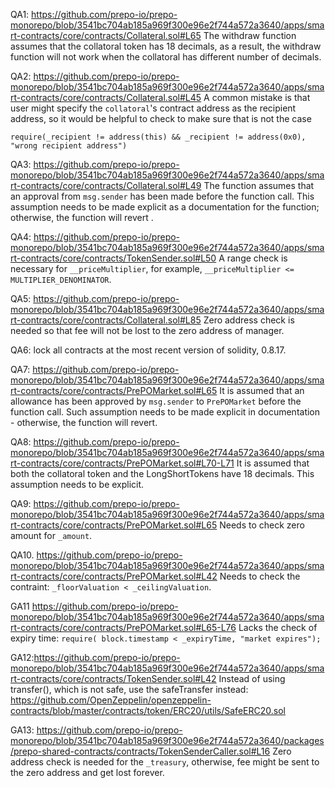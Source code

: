 QA1: https://github.com/prepo-io/prepo-monorepo/blob/3541bc704ab185a969f300e96e2f744a572a3640/apps/smart-contracts/core/contracts/Collateral.sol#L65
The withdraw function assumes that the collatoral token has 18 decimals, as a result, the withdraw function will not work when the collatoral has different number of decimals. 

QA2: https://github.com/prepo-io/prepo-monorepo/blob/3541bc704ab185a969f300e96e2f744a572a3640/apps/smart-contracts/core/contracts/Collateral.sol#L45
A common mistake is that user might specify the ``collatoral``'s contract address as the recipient address, so it would be helpful to check to make sure that is not the case
```
require(_recipient != address(this) && _recipient != address(0x0), "wrong recipient address")
``` 

QA3: https://github.com/prepo-io/prepo-monorepo/blob/3541bc704ab185a969f300e96e2f744a572a3640/apps/smart-contracts/core/contracts/Collateral.sol#L49
The function assumes that an approval from ``msg.sender`` has been made before the function call. This assumption needs to be made explicit as a documentation for the function; otherwise, the function will revert .

QA4: https://github.com/prepo-io/prepo-monorepo/blob/3541bc704ab185a969f300e96e2f744a572a3640/apps/smart-contracts/core/contracts/TokenSender.sol#L50
A range check is necessary for ``__priceMultiplier``, for example, ``__priceMultiplier <= MULTIPLIER_DENOMINATOR``. 

QA5: https://github.com/prepo-io/prepo-monorepo/blob/3541bc704ab185a969f300e96e2f744a572a3640/apps/smart-contracts/core/contracts/Collateral.sol#L85
Zero address check is needed so that fee will not be lost to the zero address of manager. 

QA6: lock all contracts at the most recent version of solidity, 0.8.17.

QA7: https://github.com/prepo-io/prepo-monorepo/blob/3541bc704ab185a969f300e96e2f744a572a3640/apps/smart-contracts/core/contracts/PrePOMarket.sol#L65
It is assumed that an allowance has been approved by ``msg.sender`` to ``PrePOMarket`` before the function call. Such assumption needs to be made explicit in documentation - otherwise, the function will revert. 

QA8: https://github.com/prepo-io/prepo-monorepo/blob/3541bc704ab185a969f300e96e2f744a572a3640/apps/smart-contracts/core/contracts/PrePOMarket.sol#L70-L71
It is assumed that both the collatoral token and the LongShortTokens have 18 decimals. This assumption needs to be explicit. 

QA9: https://github.com/prepo-io/prepo-monorepo/blob/3541bc704ab185a969f300e96e2f744a572a3640/apps/smart-contracts/core/contracts/PrePOMarket.sol#L65
Needs to check zero amount for ``_amount``. 

QA10. https://github.com/prepo-io/prepo-monorepo/blob/3541bc704ab185a969f300e96e2f744a572a3640/apps/smart-contracts/core/contracts/PrePOMarket.sol#L42
Needs to check the contraint: ``_floorValuation < _ceilingValuation``. 

GA11 https://github.com/prepo-io/prepo-monorepo/blob/3541bc704ab185a969f300e96e2f744a572a3640/apps/smart-contracts/core/contracts/PrePOMarket.sol#L65-L76
Lacks the check of expiry time: ``require( block.timestamp < _expiryTime, "market expires"); ``

GA12:https://github.com/prepo-io/prepo-monorepo/blob/3541bc704ab185a969f300e96e2f744a572a3640/apps/smart-contracts/core/contracts/TokenSender.sol#L42
Instead of using transfer(), which is not safe, use the safeTransfer instead: 
https://github.com/OpenZeppelin/openzeppelin-contracts/blob/master/contracts/token/ERC20/utils/SafeERC20.sol

GA13: https://github.com/prepo-io/prepo-monorepo/blob/3541bc704ab185a969f300e96e2f744a572a3640/packages/prepo-shared-contracts/contracts/TokenSenderCaller.sol#L16
Zero address check is needed for the ``_treasury``, otherwise, fee might be sent to the zero address and get lost forever. 



